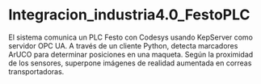 # Integracion_industria4.0_FestoPLC
El sistema comunica un PLC Festo con Codesys usando KepServer como servidor OPC UA. A través de un cliente Python, detecta marcadores ArUCO para determinar posiciones en una maqueta. Según la proximidad de los sensores, superpone imágenes de realidad aumentada en correas transportadoras.
